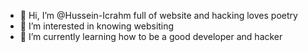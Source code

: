 - 👋 Hi, I’m @Hussein-Icrahm full of website and hacking loves poetry 
- 👀 I’m interested in knowing websiting
- 🌱 I’m currently learning how to be a good developer and hacker

<!---
Hussein-Icrahm/Hussein-Icrahm is a ✨ special ✨ repository because its `README.md` (this file) appears on your GitHub profile.
You can click the Preview link to take a look at your changes.
--->

